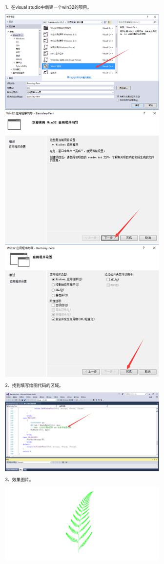 1、在visual studio中新建一个win32的项目。

  ![第一张图片](https://github.com/EchoDemo/Computer-Graphics/blob/master/Barnsley-Fern/image/1.jpg)
  ![第二张图片](https://github.com/EchoDemo/Computer-Graphics/blob/master/Barnsley-Fern/image/2.jpg)
  ![第三张图片](https://github.com/EchoDemo/Computer-Graphics/blob/master/Barnsley-Fern/image/3.jpg)

2、找到填写绘图代码的区域。

  ![第四张图片](https://github.com/EchoDemo/Computer-Graphics/blob/master/Barnsley-Fern/image/4.jpg)
  
3、效果图片。

  ![第五张图片](https://github.com/EchoDemo/Computer-Graphics/blob/master/Barnsley-Fern/image/5.jpg)
  
